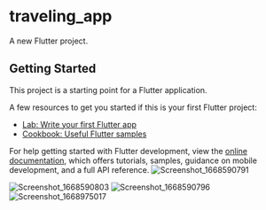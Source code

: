 # traveling_app

A new Flutter project.

## Getting Started

This project is a starting point for a Flutter application.

A few resources to get you started if this is your first Flutter project:

- [Lab: Write your first Flutter app](https://docs.flutter.dev/get-started/codelab)
- [Cookbook: Useful Flutter samples](https://docs.flutter.dev/cookbook)

For help getting started with Flutter development, view the
[online documentation](https://docs.flutter.dev/), which offers tutorials,
samples, guidance on mobile development, and a full API reference.
![Screenshot_1668590791](https://user-images.githubusercontent.com/93128332/203130493-076c3a33-9fee-4982-8b83-d611416875fb.png)

![Screenshot_1668590803](https://user-images.githubusercontent.com/93128332/203130776-f1f147f9-e6d2-4b6d-99e5-b63778a0cbb5.png)
![Screenshot_1668590796](https://user-images.githubusercontent.com/93128332/203130835-e9d9571d-b7ee-4783-ba74-230420647254.png)
![Screenshot_1668975017](https://user-images.githubusercontent.com/93128332/203130901-a1b5dcde-a6c5-4e1e-8208-f6db3771cc25.png)
